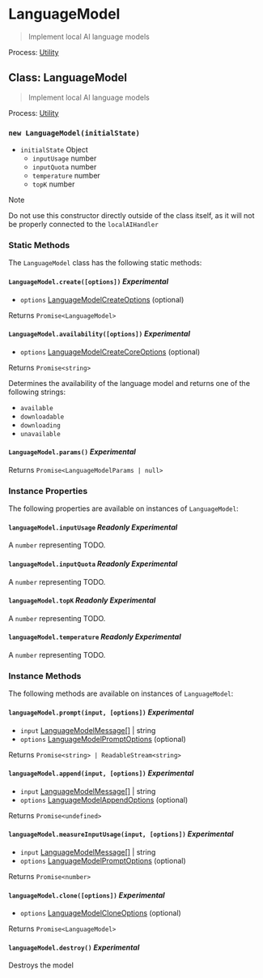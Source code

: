 # LanguageModel

> Implement local AI language models

Process: [Utility](../glossary.md#utility-process)

## Class: LanguageModel

> Implement local AI language models

Process: [Utility](../glossary.md#utility-process)

### `new LanguageModel(initialState)`

* `initialState` Object
  * `inputUsage` number
  * `inputQuota` number
  * `temperature` number
  * `topK` number

> [!NOTE]
> Do not use this constructor directly outside of the class itself, as it will not be properly connected to the `localAIHandler`

### Static Methods

The `LanguageModel` class has the following static methods:

#### `LanguageModel.create([options])` _Experimental_

* `options` [LanguageModelCreateOptions](structures/language-model-create-options.md) (optional)

Returns `Promise<LanguageModel>`

#### `LanguageModel.availability([options])` _Experimental_

* `options` [LanguageModelCreateCoreOptions](structures/language-model-create-core-options.md) (optional)

Returns `Promise<string>`

Determines the availability of the language model and returns one of the following strings:

* `available`
* `downloadable`
* `downloading`
* `unavailable`

#### `LanguageModel.params()` _Experimental_

Returns `Promise<LanguageModelParams | null>`

### Instance Properties

The following properties are available on instances of `LanguageModel`:

#### `languageModel.inputUsage` _Readonly_ _Experimental_

A `number` representing TODO.

#### `languageModel.inputQuota` _Readonly_ _Experimental_

A `number` representing TODO.

#### `languageModel.topK` _Readonly_ _Experimental_

A `number` representing TODO.

#### `languageModel.temperature` _Readonly_ _Experimental_

A `number` representing TODO.

### Instance Methods

The following methods are available on instances of `LanguageModel`:

#### `languageModel.prompt(input, [options])` _Experimental_

* `input` [LanguageModelMessage[]](structures/language-model-message.md) | string
* `options` [LanguageModelPromptOptions](structures/language-model-prompt-options.md) (optional)

Returns `Promise<string> | ReadableStream<string>`

#### `languageModel.append(input, [options])` _Experimental_

* `input` [LanguageModelMessage[]](structures/language-model-message.md) | string
* `options` [LanguageModelAppendOptions](structures/language-model-append-options.md) (optional)

Returns `Promise<undefined>`

#### `languageModel.measureInputUsage(input, [options])` _Experimental_

* `input` [LanguageModelMessage[]](structures/language-model-message.md) | string
* `options` [LanguageModelPromptOptions](structures/language-model-prompt-options.md) (optional)

Returns `Promise<number>`

#### `languageModel.clone([options])` _Experimental_

* `options` [LanguageModelCloneOptions](structures/language-model-clone-options.md) (optional)

Returns `Promise<LanguageModel>`

#### `languageModel.destroy()` _Experimental_

Destroys the model
